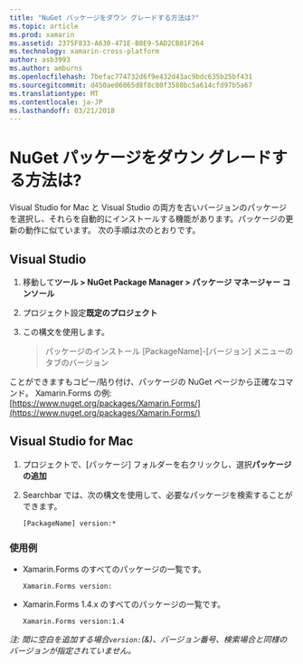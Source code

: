 ```yaml
---
title: "NuGet パッケージをダウン グレードする方法は?"
ms.topic: article
ms.prod: xamarin
ms.assetid: 2375F833-A630-471E-B8E9-5AD2CB81F264
ms.technology: xamarin-cross-platform
author: asb3993
ms.author: amburns
ms.openlocfilehash: 7befac774732d6f9e432d43ac9bdc635b25bf431
ms.sourcegitcommit: d450ae06065d8f8c80f3588bc5a614cfd97b5a67
ms.translationtype: MT
ms.contentlocale: ja-JP
ms.lasthandoff: 03/21/2018
---
```

# <a name="how-do-i-downgrade-a-nuget-package"></a>NuGet パッケージをダウン グレードする方法は?

Visual Studio for Mac と Visual Studio の両方を古いバージョンのパッケージを選択し、それらを自動的にインストールする機能があります。パッケージの更新の動作に似ています。 次の手順は次のとおりです。

## <a name="visual-studio"></a>Visual Studio
1. 移動して**ツール > NuGet Package Manager > パッケージ マネージャー コンソール**
2. プロジェクト設定**既定のプロジェクト**
3. この構文を使用します。

    > パッケージのインストール [PackageName]-[バージョン] メニューのタブのバージョン

ことができますもコピー/貼り付け、パッケージの NuGet ページから正確なコマンド。 Xamarin.Forms の例: [https://www.nuget.org/packages/Xamarin.Forms/](https://www.nuget.org/packages/Xamarin.Forms/)

## <a name="visual-studio-for-mac"></a>Visual Studio for Mac
1. プロジェクトで、[パッケージ] フォルダーを右クリックし、選択**パッケージの追加**
2. Searchbar では、次の構文を使用して、必要なパッケージを検索することができます。

    `[PackageName] version:*`

### <a name="examples"></a>使用例 
- Xamarin.Forms のすべてのパッケージの一覧です。 

    `Xamarin.Forms version:`
- Xamarin.Forms 1.4.x のすべてのパッケージの一覧です。 

    `Xamarin.Forms version:1.4`

*注: 間に空白を追加する場合`version:`(&)、バージョン番号、検索場合と同様のバージョンが指定されていません。*

